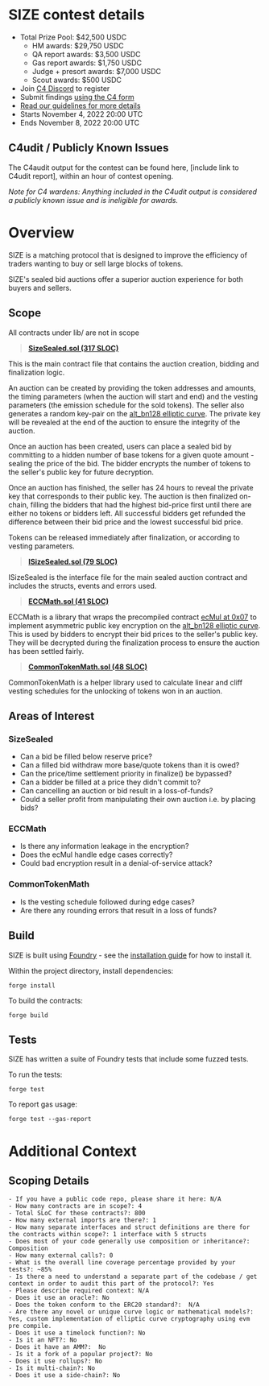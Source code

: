 # SIZE contest details
- Total Prize Pool: $42,500 USDC
  - HM awards: $29,750 USDC 
  - QA report awards: $3,500 USDC 
  - Gas report awards: $1,750 USDC 
  - Judge + presort awards: $7,000 USDC 
  - Scout awards: $500 USDC 
- Join [C4 Discord](https://discord.gg/code4rena) to register
- Submit findings [using the C4 form](https://code4rena.com/contests/2022-11-size-contest/submit)
- [Read our guidelines for more details](https://docs.code4rena.com/roles/wardens)
- Starts November 4, 2022 20:00 UTC
- Ends November 8, 2022 20:00 UTC

## C4udit / Publicly Known Issues

The C4audit output for the contest can be found here, [include link to C4udit report], within an hour of contest opening.

*Note for C4 wardens: Anything included in the C4udit output is considered a publicly known issue and is ineligible for awards.*

# Overview

SIZE is a matching protocol that is designed to improve the efficiency of traders wanting to buy or sell large blocks of tokens.

SIZE's sealed bid auctions offer a superior auction experience for both buyers and sellers.

## Scope
All contracts under lib/ are not in scope

>[**SizeSealed.sol (317 SLOC)**](https://github.com/code-423n4/2022-11-size/blob/main/src/SizeSealed.sol)

This is the main contract file that contains the auction creation, bidding and finalization logic. 

An auction can be created by providing the token addresses and amounts, the timing parameters (when the auction will start and end) and the vesting parameters (the emission schedule for the sold tokens). The seller also generates a random key-pair on the [alt_bn128 elliptic curve](https://eips.ethereum.org/EIPS/eip-197). The private key will be revealed at the end of the auction to ensure the integrity of the auction. 

Once an auction has been created, users can place a sealed bid by committing to a hidden number of base tokens for a given quote amount - sealing the price of the bid. The bidder encrypts the number of tokens to the seller's public key for future decryption.

Once an auction has finished, the seller has 24 hours to reveal the private key that corresponds to their public key. The auction is then finalized on-chain, filling the bidders that had the highest bid-price first until there are either no tokens or bidders left. All successful bidders get refunded the difference between their bid price and the lowest successful bid price. 

Tokens can be released immediately after finalization, or according to vesting parameters. 

> [**ISizeSealed.sol (79 SLOC)**](https://github.com/code-423n4/2022-11-size/blob/main/src/interfaces/ISizeSealed.sol)

ISizeSealed is the interface file for the main sealed auction contract and includes the structs, events and errors used.

> [**ECCMath.sol (41 SLOC)**](https://github.com/code-423n4/2022-11-size/blob/main/src/utils/ECCMath.sol)

ECCMath is a library that wraps the precompiled contract [ecMul at 0x07](https://www.evm.codes/precompiled#0x07?fork=grayGlacier) to implement asymmetric public key encryption on the [alt_bn128 elliptic curve](https://eips.ethereum.org/EIPS/eip-197). This is used by bidders to encrypt their bid prices to the seller's public key. They will be decrypted during the finalization process to ensure the auction has been settled fairly. 

> [**CommonTokenMath.sol (48 SLOC)**](https://github.com/code-423n4/2022-11-size/blob/main/src/utils/CommonTokenMath.sol)

CommonTokenMath is a helper library used to calculate linear and cliff vesting schedules for the unlocking of tokens won in an auction.

## Areas of Interest

### SizeSealed
- Can a bid be filled below reserve price?
- Can a filled bid withdraw more base/quote tokens than it is owed?
- Can the price/time settlement priority in finalize() be bypassed?
- Can a bidder be filled at a price they didn't commit to?
- Can cancelling an auction or bid result in a loss-of-funds?
- Could a seller profit from manipulating their own auction i.e. by placing bids? 

### ECCMath
- Is there any information leakage in the encryption?
- Does the ecMul handle edge cases correctly?
- Could bad encryption result in a denial-of-service attack? 

### CommonTokenMath
- Is the vesting schedule followed during edge cases?
- Are there any rounding errors that result in a loss of funds?

## Build

SIZE is built using [Foundry](https://github.com/foundry-rs/foundry) - see the [installation guide](https://github.com/foundry-rs/foundry#installation) for how to install it.

Within the project directory, install dependencies:
```
forge install
```

To build the contracts:
```
forge build
```

## Tests

SIZE has written a suite of Foundry tests that include some fuzzed tests. 

To run the tests:

```
forge test
```

To report gas usage:

```
forge test --gas-report 
```
# Additional Context

## Scoping Details 
```
- If you have a public code repo, please share it here: N/A 
- How many contracts are in scope?: 4
- Total SLoC for these contracts?: 800
- How many external imports are there?: 1
- How many separate interfaces and struct definitions are there for the contracts within scope?: 1 interface with 5 structs
- Does most of your code generally use composition or inheritance?: Composition 
- How many external calls?: 0
- What is the overall line coverage percentage provided by your tests?: ~85% 
- Is there a need to understand a separate part of the codebase / get context in order to audit this part of the protocol?: Yes  
- Please describe required context: N/A
- Does it use an oracle?: No
- Does the token conform to the ERC20 standard?:  N/A
- Are there any novel or unique curve logic or mathematical models?: Yes, custom implementation of elliptic curve cryptography using evm pre compile.
- Does it use a timelock function?: No
- Is it an NFT?: No
- Does it have an AMM?:  No
- Is it a fork of a popular project?: No
- Does it use rollups?: No 
- Is it multi-chain?: No 
- Does it use a side-chain?: No
```

